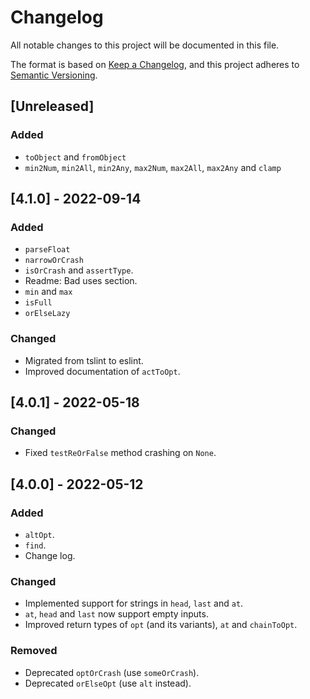 # Changelog
All notable changes to this project will be documented in this file.

The format is based on [Keep a Changelog](https://keepachangelog.com/en/1.0.0/),
and this project adheres to [Semantic Versioning](https://semver.org/spec/v2.0.0.html).

## [Unreleased]
### Added
- `toObject` and `fromObject`
- `min2Num`, `min2All`, `min2Any`, `max2Num`, `max2All`, `max2Any` and `clamp`

## [4.1.0] - 2022-09-14
### Added
- `parseFloat`
- `narrowOrCrash`
- `isOrCrash` and `assertType`.
- Readme: Bad uses section.
- `min` and `max`
- `isFull`
- `orElseLazy`

### Changed
- Migrated from tslint to eslint.
- Improved documentation of `actToOpt`.

## [4.0.1] - 2022-05-18
### Changed
- Fixed `testReOrFalse` method crashing on `None`.

## [4.0.0] - 2022-05-12
### Added
- `altOpt`.
- `find`.
- Change log.

### Changed
- Implemented support for strings in `head`, `last` and `at`.
- `at`, `head` and `last` now support empty inputs.
- Improved return types of `opt` (and its variants), `at` and `chainToOpt`.

### Removed
- Deprecated `optOrCrash` (use `someOrCrash`).
- Deprecated `orElseOpt` (use `alt` instead).
